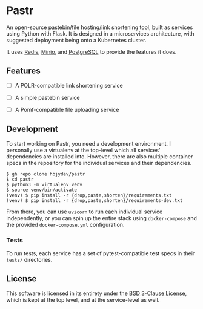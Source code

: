 <!--
 Copyright 2021 Hayden Young. All rights reserved.
 Use of this source code is governed by a BSD-style
 license that can be found in the LICENSE file.
-->

# Pastr

An open-source pastebin/file hosting/link shortening tool, built as services
using Python with Flask. It is designed in a microservices architecture, with
suggested deployment being onto a Kubernetes cluster.

It uses [Redis](https://redis.io), [Minio](https://min.io), and
[PostgreSQL](https://postgresql.org) to provide the features it does.


## Features

- [ ] A POLR-compatible link shortening service
- [ ] A simple pastebin service
- [ ] A Pomf-compatible file uploading service


## Development

To start working on Pastr, you need a development environment. I personally use
a virtualenv at the top-level which all services' dependencies are installed
into. However, there are also multiple container specs in the repository for
the individual services and their dependencies.

```shell
$ gh repo clone hbjydev/pastr
$ cd pastr
$ python3 -m virtualenv venv
$ source venv/bin/activate
(venv) $ pip install -r {drop,paste,shorten}/requirements.txt
(venv) $ pip install -r {drop,paste,shorten}/requirements-dev.txt
```

From there, you can use `uvicorn` to run each individual service independently,
or you can spin up the entire stack using `docker-compose` and the provided
`docker-compose.yml` configuration.

### Tests

To run tests, each service has a set of pytest-compatible test specs in their
`tests/` directories.


## License

This software is licensed in its entirety under the
[BSD 3-Clause License](./LICENSE), which is kept at the top level, and at the
service-level as well.
